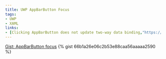 ```yaml
---
title: UWP AppBarButton Focus
tags:
- UWP
- XAML
links:
- [Clicking AppBarButton does not update two-way data binding,"https://social.msdn.microsoft.com/Forums/azure/en-US/2bbfd951-5d8a-4ca5-bd5b-43acdef51bab/uwpc-clicking-appbarbutton-does-not-update-twoway-data-binidng?forum=wpdevelop"]
---
```

<noscript>
  <a href="https://gist.github.com/66b1a26e06c2b53e88caa56aaaaa2590">Gist: AppBarButton focus</a>
</noscript>
{% gist 66b1a26e06c2b53e88caa56aaaaa2590 %}

